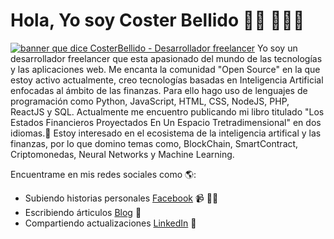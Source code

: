 # Hola, Yo soy Coster Bellido 🖐🏼 👨🏻‍💻
[<img src="https://scontent.flim8-1.fna.fbcdn.net/v/t39.30808-6/301108088_3254132441582946_3446548587434387735_n.jpg?_nc_cat=102&ccb=1-7&_nc_sid=730e14&_nc_eui2=AeFXEMuu59Lj-B2ElO_IDqDbKSD00Le0xwkpIPTQt7THCZgTVZHx6qk6PfJ6tJxUPgJOFAKA7GINs0Km61iB3Cgz&_nc_ohc=eLtaRdfedlQAX-Pwoi2&tn=CQgC8rVQkMdjWgc4&_nc_ht=scontent.flim8-1.fna&oh=00_AT-CRKhnEhWcu4I-ZM4eE6ifGR5qyCEIcRnnbGhjCADDwA&oe=630B868F" alt="banner que dice CosterBellido - Desarrollador freelancer">](https://www.facebook.com/1798738020455736/photos/a.2193497544313113/3254132444916279/)
Yo soy un desarrollador freelancer que esta apasionado del mundo de las tecnologías y las aplicaciones web. Me encanta la comunidad "Open Source" en la que estoy activo actualmente, creo tecnologías basadas en Inteligencia Artificial enfocadas al ámbito de las finanzas. Para ello hago uso de lenguajes de programación como Python, JavaScript, HTML, CSS, NodeJS, PHP, ReactJS y SQL. Actualmente me encuentro publicando mi libro titulado "Los Estados Financieros Proyectados En Un Espacio Tretradimensional" en dos idiomas.🌟 Estoy interesado en el ecosistema de la inteligencia artifical y las finanzas, por lo que domino temas como, BlockChain, SmartContract, Criptomonedas, Neural Networks y Machine Learning.

Encuentrame en mis redes sociales como 🌎:
- Subiendo historias personales <a href="https://www.facebook.com/coster.Bellido.Zea">Facebook</a> 📹 ✍🏾
- Escribiendo árticulos <a href="https://newssinguion.blogspot.com/"> Blog</a> 🏓
- Compartiendo actualizaciones <a href="https://www.linkedin.com/in/coster-joel-bellido-zea-082517137/">LinkedIn</a> 💼
